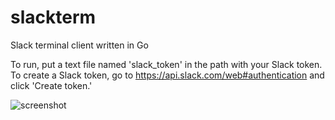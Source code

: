 # slackterm
Slack terminal client written in Go

To run, put a text file named 'slack_token' in the path with your Slack token. To create a Slack token, go to https://api.slack.com/web#authentication and click 'Create token.'

![screenshot](https://i.imgur.com/0kBmbeK.png)
